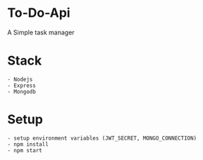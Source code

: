 # To-Do-Api
A Simple task manager

# Stack
    - Nodejs
    - Express
    - Mongodb

# Setup
    - setup environment variables (JWT_SECRET, MONGO_CONNECTION)
    - npm install
    - npm start